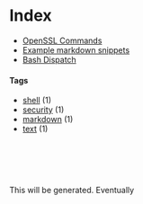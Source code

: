 # Index

- [OpenSSL Commands](openssl-commands)
- [Example markdown snippets](markdown)
- [Bash Dispatch](bash-dispatch)


#### Tags
- [shell](tags/shell) (1)
- [security](tags/security) (1)
- [markdown](tags/markdown) (1)
- [text](tags/text) (1)


#  &nbsp;
This will be generated. Eventually